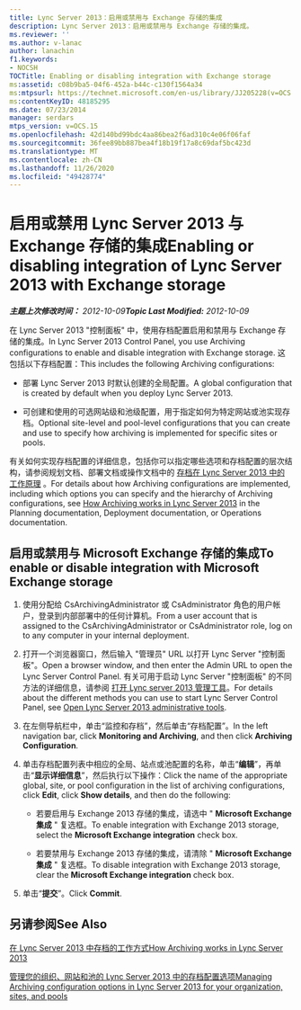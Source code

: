 ```yaml
---
title: Lync Server 2013：启用或禁用与 Exchange 存储的集成
description: Lync Server 2013：启用或禁用与 Exchange 存储的集成。
ms.reviewer: ''
ms.author: v-lanac
author: lanachin
f1.keywords:
- NOCSH
TOCTitle: Enabling or disabling integration with Exchange storage
ms:assetid: c08b9ba5-04f6-452a-b44c-c130f1564a34
ms:mtpsurl: https://technet.microsoft.com/en-us/library/JJ205228(v=OCS.15)
ms:contentKeyID: 48185295
ms.date: 07/23/2014
manager: serdars
mtps_version: v=OCS.15
ms.openlocfilehash: 42d140bd99bdc4aa86bea2f6ad310c4e06f06faf
ms.sourcegitcommit: 36fee89bb887bea4f18b19f17a8c69daf5bc423d
ms.translationtype: MT
ms.contentlocale: zh-CN
ms.lasthandoff: 11/26/2020
ms.locfileid: "49428774"
---
```

# <a name="enabling-or-disabling-integration-of-lync-server-2013-with-exchange-storage"></a><span data-ttu-id="68f10-103">启用或禁用 Lync Server 2013 与 Exchange 存储的集成</span><span class="sxs-lookup"><span data-stu-id="68f10-103">Enabling or disabling integration of Lync Server 2013 with Exchange storage</span></span>

<div data-xmlns="http://www.w3.org/1999/xhtml">

<div class="topic" data-xmlns="http://www.w3.org/1999/xhtml" data-msxsl="urn:schemas-microsoft-com:xslt" data-cs="https://msdn.microsoft.com/">

<div data-asp="https://msdn2.microsoft.com/asp">



</div>

<div id="mainSection">

<div id="mainBody"><span data-ttu-id="68f10-104">

<span> </span></span><span class="sxs-lookup"><span data-stu-id="68f10-104">

<span> </span></span></span>

<span data-ttu-id="68f10-105">_**主题上次修改时间：** 2012-10-09_</span><span class="sxs-lookup"><span data-stu-id="68f10-105">_**Topic Last Modified:** 2012-10-09_</span></span>

<span data-ttu-id="68f10-106">在 Lync Server 2013 "控制面板" 中，使用存档配置启用和禁用与 Exchange 存储的集成。</span><span class="sxs-lookup"><span data-stu-id="68f10-106">In Lync Server 2013 Control Panel, you use Archiving configurations to enable and disable integration with Exchange storage.</span></span> <span data-ttu-id="68f10-107">这包括以下存档配置：</span><span class="sxs-lookup"><span data-stu-id="68f10-107">This includes the following Archiving configurations:</span></span>

  - <span data-ttu-id="68f10-108">部署 Lync Server 2013 时默认创建的全局配置。</span><span class="sxs-lookup"><span data-stu-id="68f10-108">A global configuration that is created by default when you deploy Lync Server 2013.</span></span>

  - <span data-ttu-id="68f10-109">可创建和使用的可选网站级和池级配置，用于指定如何为特定网站或池实现存档。</span><span class="sxs-lookup"><span data-stu-id="68f10-109">Optional site-level and pool-level configurations that you can create and use to specify how archiving is implemented for specific sites or pools.</span></span>

<span data-ttu-id="68f10-110">有关如何实现存档配置的详细信息，包括你可以指定哪些选项和存档配置的层次结构，请参阅规划文档、部署文档或操作文档中的 [存档在 Lync Server 2013 中的工作原理](lync-server-2013-how-archiving-works.md) 。</span><span class="sxs-lookup"><span data-stu-id="68f10-110">For details about how Archiving configurations are implemented, including which options you can specify and the hierarchy of Archiving configurations, see [How Archiving works in Lync Server 2013](lync-server-2013-how-archiving-works.md) in the Planning documentation, Deployment documentation, or Operations documentation.</span></span>

<div>

## <a name="to-enable-or-disable-integration-with-microsoft-exchange-storage"></a><span data-ttu-id="68f10-111">启用或禁用与 Microsoft Exchange 存储的集成</span><span class="sxs-lookup"><span data-stu-id="68f10-111">To enable or disable integration with Microsoft Exchange storage</span></span>

1.  <span data-ttu-id="68f10-112">使用分配给 CsArchivingAdministrator 或 CsAdministrator 角色的用户帐户，登录到内部部署中的任何计算机。</span><span class="sxs-lookup"><span data-stu-id="68f10-112">From a user account that is assigned to the CsArchivingAdministrator or CsAdministrator role, log on to any computer in your internal deployment.</span></span>

2.  <span data-ttu-id="68f10-113">打开一个浏览器窗口，然后输入 "管理员" URL 以打开 Lync Server "控制面板"。</span><span class="sxs-lookup"><span data-stu-id="68f10-113">Open a browser window, and then enter the Admin URL to open the Lync Server Control Panel.</span></span> <span data-ttu-id="68f10-114">有关可用于启动 Lync Server "控制面板" 的不同方法的详细信息，请参阅 [打开 Lync server 2013 管理工具](lync-server-2013-open-lync-server-administrative-tools.md)。</span><span class="sxs-lookup"><span data-stu-id="68f10-114">For details about the different methods you can use to start Lync Server Control Panel, see [Open Lync Server 2013 administrative tools](lync-server-2013-open-lync-server-administrative-tools.md).</span></span>

3.  <span data-ttu-id="68f10-115">在左侧导航栏中，单击“监控和存档”，然后单击“存档配置”。</span><span class="sxs-lookup"><span data-stu-id="68f10-115">In the left navigation bar, click **Monitoring and Archiving**, and then click **Archiving Configuration**.</span></span>

4.  <span data-ttu-id="68f10-116">单击存档配置列表中相应的全局、站点或池配置的名称，单击“**编辑**”，再单击“**显示详细信息**”，然后执行以下操作：</span><span class="sxs-lookup"><span data-stu-id="68f10-116">Click the name of the appropriate global, site, or pool configuration in the list of archiving configurations, click **Edit**, click **Show details**, and then do the following:</span></span>
    
      - <span data-ttu-id="68f10-117">若要启用与 Exchange 2013 存储的集成，请选中 " **Microsoft Exchange 集成** " 复选框。</span><span class="sxs-lookup"><span data-stu-id="68f10-117">To enable integration with Exchange 2013 storage, select the **Microsoft Exchange integration** check box.</span></span>
    
      - <span data-ttu-id="68f10-118">若要禁用与 Exchange 2013 存储的集成，请清除 " **Microsoft Exchange 集成** " 复选框。</span><span class="sxs-lookup"><span data-stu-id="68f10-118">To disable integration with Exchange 2013 storage, clear the **Microsoft Exchange integration** check box.</span></span>

5.  <span data-ttu-id="68f10-119">单击“**提交**”。</span><span class="sxs-lookup"><span data-stu-id="68f10-119">Click **Commit**.</span></span>

</div>

<div>

## <a name="see-also"></a><span data-ttu-id="68f10-120">另请参阅</span><span class="sxs-lookup"><span data-stu-id="68f10-120">See Also</span></span>


[<span data-ttu-id="68f10-121">在 Lync Server 2013 中存档的工作方式</span><span class="sxs-lookup"><span data-stu-id="68f10-121">How Archiving works in Lync Server 2013</span></span>](lync-server-2013-how-archiving-works.md)  


[<span data-ttu-id="68f10-122">管理您的组织、网站和池的 Lync Server 2013 中的存档配置选项</span><span class="sxs-lookup"><span data-stu-id="68f10-122">Managing Archiving configuration options in Lync Server 2013 for your organization, sites, and pools</span></span>](lync-server-2013-managing-archiving-configuration-options-for-your-organization-sites-and-pools.md)  
  

<span data-ttu-id="68f10-123"></div>

</div>

<span> </span>

</div>

</div>

</span><span class="sxs-lookup"><span data-stu-id="68f10-123"></div>

</div>

<span> </span>

</div>

</div>

</span></span></div>

